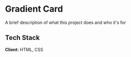 
# Gradient Card 

A brief description of what this project does and who it's for


## Tech Stack

**Client:** HTML, CSS


